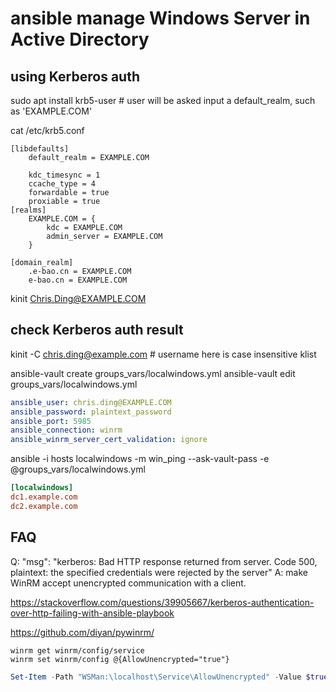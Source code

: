 # ansible manage Windows Server in Active Directory

## using Kerberos auth
sudo apt install krb5-user  # user will be asked input a default_realm, such as 'EXAMPLE.COM'

cat /etc/krb5.conf
```text
[libdefaults]
	default_realm = EXAMPLE.COM

	kdc_timesync = 1
	ccache_type = 4
	forwardable = true
	proxiable = true
[realms]
	EXAMPLE.COM = {
		kdc = EXAMPLE.COM
		admin_server = EXAMPLE.COM
	}

[domain_realm]
	.e-bao.cn = EXAMPLE.COM
	e-bao.cn = EXAMPLE.COM
```
kinit Chris.Ding@EXAMPLE.COM

## check Kerberos auth result
kinit -C chris.ding@example.com # username here is case insensitive
klist


ansible-vault create groups_vars/localwindows.yml
ansible-vault edit groups_vars/localwindows.yml
```yaml
ansible_user: chris.ding@EXAMPLE.COM
ansible_password: plaintext_password
ansible_port: 5985
ansible_connection: winrm
ansible_winrm_server_cert_validation: ignore
```

ansible -i hosts localwindows -m win_ping --ask-vault-pass -e @groups_vars/localwindows.yml
```ini
[localwindows]
dc1.example.com
dc2.example.com
```

## FAQ

Q: "msg": "kerberos: Bad HTTP response returned from server. Code 500, plaintext: the specified credentials were rejected by the server"
A: make WinRM accept unencrypted communication with a client.

https://stackoverflow.com/questions/39905667/kerberos-authentication-over-http-failing-with-ansible-playbook

https://github.com/diyan/pywinrm/

```shell script
winrm get winrm/config/service
winrm set winrm/config @{AllowUnencrypted="true"}
```

```powershell
Set-Item -Path "WSMan:\localhost\Service\AllowUnencrypted" -Value $true
```